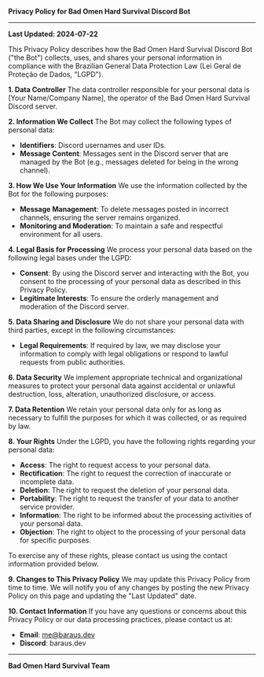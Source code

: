 **Privacy Policy for Bad Omen Hard Survival Discord Bot**

---

**Last Updated: 2024-07-22**

This Privacy Policy describes how the Bad Omen Hard Survival Discord Bot ("the Bot") collects, uses, and shares your personal information in compliance with the Brazilian General Data Protection Law (Lei Geral de Proteção de Dados, "LGPD").

**1. Data Controller**
The data controller responsible for your personal data is [Your Name/Company Name], the operator of the Bad Omen Hard Survival Discord server.

**2. Information We Collect**
The Bot may collect the following types of personal data:
- **Identifiers**: Discord usernames and user IDs.
- **Message Content**: Messages sent in the Discord server that are managed by the Bot (e.g., messages deleted for being in the wrong channel).

**3. How We Use Your Information**
We use the information collected by the Bot for the following purposes:
- **Message Management**: To delete messages posted in incorrect channels, ensuring the server remains organized.
- **Monitoring and Moderation**: To maintain a safe and respectful environment for all users.

**4. Legal Basis for Processing**
We process your personal data based on the following legal bases under the LGPD:
- **Consent**: By using the Discord server and interacting with the Bot, you consent to the processing of your personal data as described in this Privacy Policy.
- **Legitimate Interests**: To ensure the orderly management and moderation of the Discord server.

**5. Data Sharing and Disclosure**
We do not share your personal data with third parties, except in the following circumstances:
- **Legal Requirements**: If required by law, we may disclose your information to comply with legal obligations or respond to lawful requests from public authorities.

**6. Data Security**
We implement appropriate technical and organizational measures to protect your personal data against accidental or unlawful destruction, loss, alteration, unauthorized disclosure, or access.

**7. Data Retention**
We retain your personal data only for as long as necessary to fulfill the purposes for which it was collected, or as required by law.

**8. Your Rights**
Under the LGPD, you have the following rights regarding your personal data:
- **Access**: The right to request access to your personal data.
- **Rectification**: The right to request the correction of inaccurate or incomplete data.
- **Deletion**: The right to request the deletion of your personal data.
- **Portability**: The right to request the transfer of your data to another service provider.
- **Information**: The right to be informed about the processing activities of your personal data.
- **Objection**: The right to object to the processing of your personal data for specific purposes.

To exercise any of these rights, please contact us using the contact information provided below.

**9. Changes to This Privacy Policy**
We may update this Privacy Policy from time to time. We will notify you of any changes by posting the new Privacy Policy on this page and updating the "Last Updated" date.

**10. Contact Information**
If you have any questions or concerns about this Privacy Policy or our data processing practices, please contact us at:
- **Email**: me@baraus.dev
- **Discord**: baraus.dev

---

**Bad Omen Hard Survival Team**